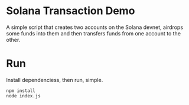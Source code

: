 # Solana Transaction Demo
A simple script that creates two accounts on the Solana devnet, airdrops some funds into them and then transfers funds from one account to the other. 

# Run
Install dependenciess, then run, simple.
```
npm install 
node index.js
```
